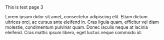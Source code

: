 [_metadata_:inline_buttons]:- "3_menu.md"
[_metadata_:image]:- "https://images.unsplash.com/photo-1560523964-7c0a83b8f8e3?ixlib=rb-1.2.1&ixid=MnwxMjA3fDB8MHxwaG90by1wYWdlfHx8fGVufDB8fHx8&auto=format&fit=crop&w=2670&q=80"
This is test page 3

Lorem ipsum dolor sit amet, consectetur adipiscing elit. Etiam dictum ultrices orci, ac cursus ante eleifend in. Cras ligula quam, efficitur vel diam molestie, condimentum pulvinar quam. Donec iaculis neque at lacinia eleifend. Cras mattis ipsum libero, eget luctus neque commodo id.